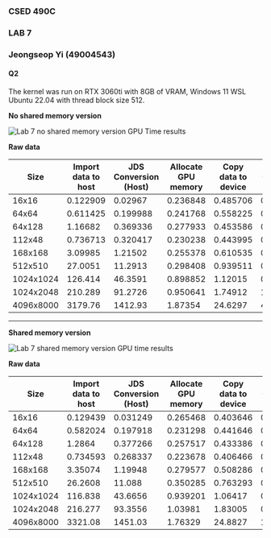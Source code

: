 ### CSED 490C
### LAB 7
### Jeongseop Yi (49004543)

#### Q2

The kernel was run on RTX 3060ti with 8GB of VRAM, Windows 11 WSL Ubuntu 22.04 with thread block size 512.

**No shared memory version**

![Lab 7 no shared memory version GPU Time results](https://github.com/pjyi2147/acmicpc/assets/21299683/cde658d0-e2f8-44d0-8839-108e7188adce)

**Raw data**

| Size      | Import data to host | JDS Conversion (Host) | Allocate GPU memory | Copy data to device | Compute  | Copy output to host | Free GPU memory |
|-----------|---------------------|-----------------------|---------------------|---------------------|----------|---------------------|-----------------|
| 16x16     |            0.122909 |               0.02967 |            0.236848 |            0.485706 |  0.04551 |             0.04539 |         0.00914 |
| 64x64     |            0.611425 |              0.199988 |            0.241768 |            0.558225 |  0.05621 |            0.042999 |         0.00979 |
| 64x128    |             1.16682 |              0.369336 |            0.277933 |            0.453586 | 0.068799 |            0.039519 |         0.01039 |
| 112x48    |            0.736713 |              0.320417 |            0.230238 |            0.443995 |  0.04445 |            0.040269 |         0.00933 |
| 168x168   |             3.09985 |               1.21502 |            0.255378 |            0.610535 | 0.079999 |            0.045079 |         0.01028 |
| 512x510   |             27.0051 |               11.2913 |            0.298408 |            0.939511 | 0.255288 |            0.038489 |         0.01809 |
| 1024x1024 |             126.414 |               46.3591 |            0.898852 |             1.12015 | 0.550074 |             0.05312 |         0.01458 |
| 1024x2048 |             210.289 |               91.2726 |            0.950641 |             1.74912 |  1.06575 |             0.04438 |         0.01483 |
| 4096x8000 |             3179.76 |               1412.93 |             1.87354 |             24.6297 |  4.47502 |            0.051489 |         0.01603 |

---

**Shared memory version**

![Lab 7 shared memory version GPU time results](https://github.com/pjyi2147/acmicpc/assets/21299683/d49c6fe4-c573-4292-8703-32c6a88d4c04)

**Raw data**

| Size      | Import data to host | JDS Conversion (Host) | Allocate GPU memory | Copy data to device | Compute  | Copy output to host | Free GPU memory |
|-----------|---------------------|-----------------------|---------------------|---------------------|----------|---------------------|-----------------|
| 16x16     |            0.129439 |              0.031249 |            0.265468 |            0.403646 | 0.050189 |              0.0489 |         0.00897 |
| 64x64     |            0.582024 |              0.197918 |            0.231298 |            0.441646 | 0.055829 |              0.0433 |        0.011189 |
| 64x128    |              1.2864 |              0.377266 |            0.257517 |            0.433386 | 0.059209 |             0.04248 |         0.00891 |
| 112x48    |            0.734593 |              0.268337 |            0.223678 |            0.406466 |  0.05011 |            0.043159 |         0.00917 |
| 168x168   |             3.35074 |               1.19948 |            0.279577 |            0.508286 | 0.061479 |              0.0429 |         0.00957 |
| 512x510   |             26.2608 |                11.088 |            0.350285 |            0.763293 | 0.136878 |             0.03931 |          0.0099 |
| 1024x1024 |             116.838 |               43.6656 |            0.939201 |             1.06417 | 0.222718 |            0.114039 |        0.013519 |
| 1024x2048 |             216.277 |               93.3556 |             1.03981 |             1.83005 | 0.389167 |             0.03448 |         0.01012 |
| 4096x8000 |             3321.08 |               1451.03 |             1.76329 |             24.8827 |  1.44268 |             0.04236 |         0.01538 |
